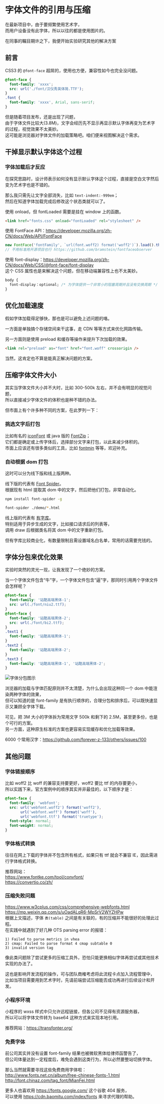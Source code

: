 # 字体文件的引用与压缩

在最新项目中，由于要频繁使用艺术字，<br />
而用户设备没有此字体，所以以往的都是使用图片的。

在同事的瞩目期许之下，我便开始实验研究其他的解决方案

## 前言

CSS3 的 `@font-face` 超屌的，使用也方便，兼容性如今也完全没问题。

```css
@font-face {
  font-family: 'xxxx';
  src: url('./font/汉仪秀英体简.TTF');
}
.font {
  font-family: 'xxxx', Arial, sans-serif;
}
```

但是随着项目发布，还是出现了问题，<br />
由于字体文件比较大(3.8M)，文字会经历先不显示再显示默认字体再变为艺术字的过程，视觉效果不太美妙。<br />
这可能是浏览器对字体文件的加载策略吧。咱们便来视图解决这个需求。

## 干掉显示默认字体这个过程

### 字体加载后才反应

在探究思路时，设计师表示如何没有显示默认字体这个过程，直接是空白文字然后变为艺术字也是不错的。

那么我只需先让文字全部消失，比如 `text-indent:-999em`；<br />
然后在知道字体加载完成后修改这个状态类就可以了。

使用 onload，但 fontLoaded 需要是挂在 window 上的函数。

```html
<link href="fonts.css" onload="fontLoaded" rel="stylesheet" />
```

使用 FontFace API：https://developer.mozilla.org/zh-CN/docs/Web/API/FontFace

```js
new FontFace('fontFamily', `url(font.woff2) format('woff2')`).load().then(fontLoaded);
// 不用标准用开源项目也行 https://github.com/bramstein/fontfaceobserver
```

使用 font-display：https://developer.mozilla.org/zh-CN/docs/Web/CSS/@font-face/font-display<br />
这个 CSS 属性也是来解决这个问题，但在移动端兼容性上也不太美妙。<br />


```css
body {
  font-display：optional; /* 为字体提供一个非常小的阻塞周期并且没有交换周期 */
}
```

## 优化加载速度

假如字体加载得足够快，那也是可以避免上述问题的咯。

一方面是单独搞个存储空间来干这事，走 CDN 等等方式来优化网路传输。

另一方面则是使用 preload 和缓存等操作来提升下次加载的效果。

```html
<link rel="preload" as="font" href="font.woff" crossorigin />
```

当然，这肯定也不算是能真正解决问题的方案。

## 压缩字体文件大小

其实当字体文件大小并不大时，比如 300-500k 左右，并不会有明显的视觉问题，<br />
所以直接减少字体文件的体积也是种不错的办法。

但市面上有个许多种不同的方案，在此罗列一下：

### 挑选文字后打包

比如有名的 [iconFont](https://www.iconfont.cn/#!/webfont/index) 或 java 版的 [FontZip](https://github.com/forJrking/FontZip)；<br />
它们都是确定或上传字体后，选择部分文字来打包，以此来减少体积的。<br />
市面上应该还有很多类似的工具，比如 [fontmin](http://github.com/ecomfe/fontmin) 等等，欢迎补充。

### 自动根据 dom 打包

这时可以分为线下版和线上版两种。

线下版的代表有 [Font Spider](http://font-spider.org/)。<br />
根据现有 html 提取其 dom 中的文字，然后把他们打包，非常自动化。

```bash
npm install font-spider -g

font-spider ./demo/*.html
```

线上版的代表有 [有字库](https://www.webfont.com/)。<br />
特别适用于异步生成的文字，比如接口请求后的列表等，<br />
调用 draw 后根据类名将其 dom 中的文字重新打包。

但有字库比较商业化，有数量限制且需设置域名白名单，常用的话需要充钱的。<br />

## 字体分包来优化效果

实验时突然的灵光一现，让我发现了一个绝妙的方案。

当一个字体文件包含“牛”字，一个字体文件包含“逼”字，那同时引用两个字体文件会怎样呢？

```css
@font-face {
  font-family: '站酷高端黑体-1';
  src: url(./font/niu2.ttf);
}
@font-face {
  font-family: '站酷高端黑体-2';
  src: url(./font/bi2.ttf);
}
.text1 {
  font-family: '站酷高端黑体-1';
}
.text2 {
  font-family: '站酷高端黑体-2';
}
.text3 {
  font-family: '站酷高端黑体-1', '站酷高端黑体-2';
}
```

![字体分包图示](https://i.loli.net/2020/03/01/GCrFwmt8oO47VSz.png)

浏览器的加载与字体匹配原则并不太清楚，为什么会出现这种同一个 dom 中能渲染两种字体的效果，<br />
但可以知道的是 font-family 是有执行顺序的，合理分包和排序后，可以既快速显示又兼顾全字体下载。

可见，把 3M 大小的字体拆为常用文字 500k 和剩下的 2.5M，甚至更多份，也是个可行的方案。<br />
另一方面，这种原生标准的方案也更容易实现缓存和优化加载等效果。

6000 个常用汉字：https://github.com/forever-z-133/others/issues/100

## 其他问题

### 字体链接顺序

比如 woff2 比 woff 的兼容支持要更好，woff2 要比 ttf 的内存要更小，<br />
所以实践下来，官方案例中的顺序其实并非最佳的，以下顺序才是：

```css
@font-face {
  font-family: 'webfont';
  src: url('webfont.woff2') format('woff2'),
       url('webfont.woff') format('woff'),
       url('webfont.ttf') format('truetype');
  font-style: normal;
  font-weight: normal;
}
```

### 字体格式转换

往往在网上下载的字体并不包含所有格式，如果只有 ttf 就会不兼容 IE，因此需进行字体格式转换。

推荐网站：<br />
https://www.fontke.com/tool/convfont/<br />
https://convertio.co/zh/

### 压缩失败问题

https://www.w3cplus.com/css/comprehensive-webfonts.html<br />
https://mp.weixin.qq.com/s/uOadALqR6-MpSrV2WYZHPw<br />
根据上文描述，字体 `表(table)` 之间是有关联的，有的压缩并不能很好的处理此过程。<br />
在实践中就遇到了好几种 OTS parsing error 的报错：

```
1) Failed to parse metrics in vhea
2) cmap: Failed to parse format 4 cmap subtable 0
3) invalid version tag
```

像此类问题除了尝试更多的压缩工具外，恐怕只能更换相似字体再尝试或其他技术实现的办法了。

这也是影响开发流程的操作，可与团队商榷考虑将此流程卡点加入流程管理中，<br />
比如当项目需要用到艺术字时，先请前端尝试压缩能否成功再进行后续设计和开发。

### 小程序环境

小程序的 wxss 样式中只允许远程链接，但各公司不见得有资源服务器，<br />
所以可以将字体文件转为 base64 这种方式来实现本地引用。

推荐网站：https://transfonter.org/

### 免费字体

前公司其实并没有设置 font-family 结果也被微软黑体给律师函警告了，<br />
但公司体量达到一定程度后，难免会遇到这类行为，所以必然要整站切换字体。

那么当然就需要寻找这些免费商用字体啦：<br />
http://www.fonts.net.cn/album/free-chinese-fonts-1.html<br />
http://font.chinaz.com/tag_font/MianFei.html

更多人也喜欢用 https://fonts.google.com/ 这个谷歌 404 服务，<br />
可以使用 https://cdn.baomitu.com/index/fonts 来寻求代理的帮助。
